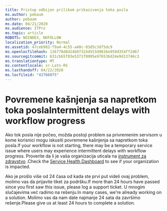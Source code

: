 ```yaml
---
title: Pristup odbijen prilikom prikazivanja toka posla
ms.author: pebaum
author: pebaum
ms.date: 04/21/2020
ms.audience: ITPro
ms.topic: article
ROBOTS: NOINDEX, NOFOLLOW
localization_priority: Normal
ms.assetid: 47ceb983-f9a4-4c55-a40c-03d5c3d75dc9
ms.openlocfilehash: 136778d8d24b973244553d9816e959d354ff2d67
ms.sourcegitcommit: 631cbb5f03e5371f0995e976536d24e9d13746c3
ms.translationtype: MT
ms.contentlocale: sr-Latn-RS
ms.lasthandoff: 04/22/2020
ms.locfileid: "43766075"
---
```

# <a name="intermittent-delays-with-workflow-progress"></a><span data-ttu-id="90db9-102">Povremene kašnjenja sa napretkom toka posla</span><span class="sxs-lookup"><span data-stu-id="90db9-102">Intermittent delays with workflow progress</span></span>

<span data-ttu-id="90db9-103">Ako tok posla nije počeo, možda postoji problem sa privremenim servisom u kome korisnici mogu iskusiti povremene kašnjenja sa napretkom toka posla.</span><span class="sxs-lookup"><span data-stu-id="90db9-103">If your workflow is not starting, there may be a temporary service issue where users may experience intermittent delays with workflow progress.</span></span> <span data-ttu-id="90db9-104">Proverite da li je vaša organizacija uticala na [instrument za zdravstvo](https://admin.microsoft.com/AdminPortal/Home#/servicehealth) .</span><span class="sxs-lookup"><span data-stu-id="90db9-104">Check the [Service Health Dashboard](https://admin.microsoft.com/AdminPortal/Home#/servicehealth) to see if your organization is impacted.</span></span> 

<span data-ttu-id="90db9-105">Ako je prošlo više od 24 časa od kada ste prvi put videli ovaj problem, molimo vas da prijavite tiket za podršku.</span><span class="sxs-lookup"><span data-stu-id="90db9-105">If more than 24 hours have passed since you first saw this issue, please log a support ticket.</span></span> <span data-ttu-id="90db9-106">U mnogim slučajevima već radimo na rešenju.</span><span class="sxs-lookup"><span data-stu-id="90db9-106">In many cases, we're already working on a solution.</span></span> <span data-ttu-id="90db9-107">Molimo vas da nam date najmanje 24 sata da završimo rešenje.</span><span class="sxs-lookup"><span data-stu-id="90db9-107">Please give us at least 24 hours to complete a solution.</span></span>


  

